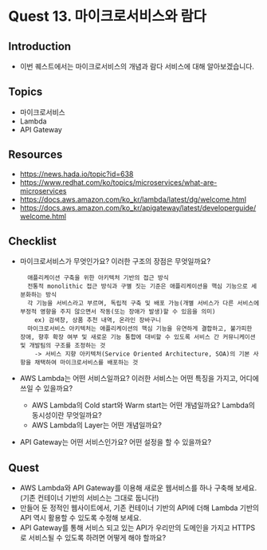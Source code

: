 # Quest 13. 마이크로서비스와 람다

## Introduction
* 이번 퀘스트에서는 마이크로서비스의 개념과 람다 서비스에 대해 알아보겠습니다.

## Topics
* 마이크로서비스
* Lambda
* API Gateway

## Resources
* https://news.hada.io/topic?id=638
* https://www.redhat.com/ko/topics/microservices/what-are-microservices
* https://docs.aws.amazon.com/ko_kr/lambda/latest/dg/welcome.html
* https://docs.aws.amazon.com/ko_kr/apigateway/latest/developerguide/welcome.html

## Checklist
* 마이크로서비스가 무엇인가요? 이러한 구조의 장점은 무엇일까요?

        애플리케이션 구축을 위한 아키텍처 기반의 접근 방식
        전통적 monolithic 접근 방식과 구별 짓는 기준은 애플리케이션을 핵심 기능으로 세분화하는 방식
        각 기능을 서비스라고 부르며, 독립적 구축 및 배포 가능(개별 서비스가 다른 서비스에 부정적 영향을 주지 않으면서 작동(또는 장애가 발생)할 수 있음을 의미)
          ex) 검색창, 상품 추천 내역, 온라인 장바구니
        마이크로서비스 아키텍처는 애플리케이션의 핵심 기능을 유연하게 결합하고, 불가피한 장애, 향후 확장 여부 및 새로운 기능 통합에 대비할 수 있도록 서비스 간 커뮤니케이션 및 개발팀의 구조를 조정하는 것
          -> 서비스 지향 아키텍처(Service Oriented Architecture, SOA)의 기본 사항을 채택하여 마이크로서비스를 배포하는 것


* AWS Lambda는 어떤 서비스일까요? 이러한 서비스는 어떤 특징을 가지고, 어디에 쓰일 수 있을까요?
  * AWS Lambda의 Cold start와 Warm start는 어떤 개념일까요? Lambda의 동시성이란 무엇일까요?
  * AWS Lambda의 Layer는 어떤 개념일까요?
* API Gateway는 어떤 서비스인가요? 어떤 설정을 할 수 있을까요?

## Quest
* AWS Lambda와 API Gateway를 이용해 새로운 웹서비스를 하나 구축해 보세요. (기존 컨테이너 기반의 서비스는 그대로 둡니다!)
* 만들어 둔 정적인 웹사이트에서, 기존 컨테이너 기반의 API에 더해 Lambda 기반의 API 역시 활용할 수 있도록 수정해 보세요.
* API Gateway를 통해 서비스 되고 있는 API가 우리만의 도메인을 가지고 HTTPS로 서비스될 수 있도록 하려면 어떻게 해야 할까요?